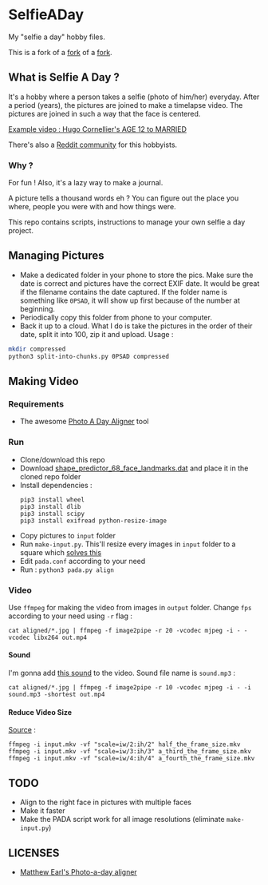 # SelfieADay

My "selfie a day" hobby files.

This is a fork of a [fork](https://github.com/iomihai/photo-a-day-aligner) of a [fork](https://github.com/jccroft1/photo-a-day-aligner).

## What is Selfie A Day ?

It's a hobby where a person takes a selfie (photo of him/her) everyday. After a period (years), the pictures are joined to make a timelapse video. The pictures are joined in such a way that the face is centered.

[Example video : Hugo Cornellier's AGE 12 to MARRIED](https://www.youtube.com/watch?v=65nfbW-27ps)

There's also a [Reddit community](https://www.reddit.com/r/selfieaday/) for this hobbyists.

### Why ?

For fun ! Also, it's a lazy way to make a journal.

A picture tells a thousand words eh ? You can figure out the place you where, people you were with and how things were.

This repo contains scripts, instructions to manage your own selfie a day project.

## Managing Pictures

* Make a dedicated folder in your phone to store the pics. Make sure the date is correct and pictures have the correct EXIF date. It would be great if the filename contains the date captured. If the folder name is something like `0PSAD`, it will show up first because of the number at beginning.
* Periodically copy this folder from phone to your computer.
* Back it up to a cloud. What I do is take the pictures in the order of their date, split it into 100, zip it and upload. Usage :
```bash
mkdir compressed
python3 split-into-chunks.py 0PSAD compressed
```

## Making Video

### Requirements

* The awesome [Photo A Day Aligner](https://github.com/matthewearl/photo-a-day-aligner) tool

### Run

* Clone/download this repo
* Download [shape_predictor_68_face_landmarks.dat](https://sourceforge.net/projects/dclib/files/dlib/v18.10/shape_predictor_68_face_landmarks.dat.bz2) and place it in the cloned repo folder
* Install dependencies :
  ```
  pip3 install wheel
  pip3 install dlib
  pip3 install scipy
  pip3 install exifread python-resize-image
  ```
* Copy pictures to `input` folder
* Run `make-input.py`. This'll resize every images in `input` folder to a square which [solves this](https://github.com/matthewearl/photo-a-day-aligner/issues/1)
* Edit `pada.conf` according to your need
* Run :
  ```python3 pada.py align```

### Video

Use `ffmpeg` for making the video from images in `output` folder. Change `fps` according to your need using `-r` flag :

```
cat aligned/*.jpg | ffmpeg -f image2pipe -r 20 -vcodec mjpeg -i - -vcodec libx264 out.mp4
```

#### Sound

I'm gonna add [this sound](https://www.youtube.com/watch?v=ll4nzRteZQQ) to the video. Sound file name is `sound.mp3` :

```
cat aligned/*.jpg | ffmpeg -f image2pipe -r 10 -vcodec mjpeg -i - -i sound.mp3 -shortest out.mp4
```

#### Reduce Video Size

[Source](https://unix.stackexchange.com/a/447521/60785) :

```
ffmpeg -i input.mkv -vf "scale=iw/2:ih/2" half_the_frame_size.mkv
ffmpeg -i input.mkv -vf "scale=iw/3:ih/3" a_third_the_frame_size.mkv
ffmpeg -i input.mkv -vf "scale=iw/4:ih/4" a_fourth_the_frame_size.mkv
```

## TODO

* Align to the right face in pictures with multiple faces
* Make it faster
* Make the PADA script work for all image resolutions (eliminate `make-input.py`)

## LICENSES

* [Matthew Earl's Photo-a-day aligner](https://github.com/matthewearl/photo-a-day-aligner/blob/master/LICENSE)